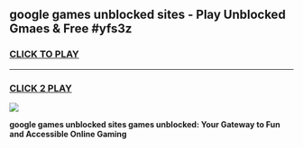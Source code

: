
## google games unblocked sites - Play Unblocked Gmaes & Free #yfs3z
<h3>
<a href="https://premium.freeplayer.one?title=google_games_unblocked_sites&ref=01M">CLICK TO PLAY</a></h3>
<hr>

<h3>
<a href="https://premium.freeplayer.one?title=google_games_unblocked_sites&ref=01M">CLICK 2 PLAY</a>
  
</h3>

<a href="https://premium.freeplayer.one?title=google_games_unblocked_sites&ref=01M"><img src="https://clearcache.store/games.png"></a>


**google games unblocked sites games unblocked: Your Gateway to Fun and Accessible Online Gaming**
